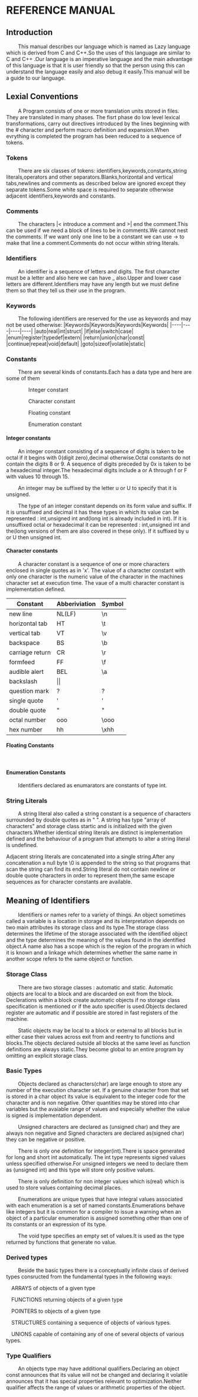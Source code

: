 # REFERENCE MANUAL

## Introduction
&emsp;&emsp; This manual describes our language which is named as Lazy language which is derived from C and C++.So the uses of this language are similar to C and C++ .Our language is an imperative language and the main advantage of this language is that it is user friendly so that the person using this can understand the language easily and also debug it easily.This manual will be a guide to our language.

## Lexial Conventions
&emsp;&emsp; A Program consists of one or more translation units stored in files. They are translated in many phases. The fisrt phase do low level lexical transformations, carry out directives introduced by the lines beginning with the # character and perform macro definition and expansion.When evrything is completed the program has been reduced to a sequence of tokens.

### Tokens
&emsp;&emsp; There are six classes of tokens: identifiers,keywords,constants,string literals,operators and other separators.Blanks,horizontal and vertical tabs,newlines and comments as described below are ignored except they separate tokens.Some white space is required to separate otherwise adjacent identifiers,keywords and constants.

### Comments
&emsp;&emsp; The characters  |< introduce a comment and >| end the comment.This can be used if we need a block of lines to be in comments.We cannot nest the comments. If we want only one line to be a constant we can use -> to make that line a comment.Comments do not occur within string literals.

### Identifiers
&emsp;&emsp; An identifier is a sequence of letters and digits. The first character must be a letter and also here we can have _ also.Upper and lower case letters are different.Identifiers may have any length but we must define them so that they tell us their use in the program.

### Keywords
&emsp;&emsp; The following identifiers are reserved for the use as keywords and may not be used otherwise:
|Keywords|Keywords|Keywords|Keywords|
|----|----|----|----|
|auto|real|int|struct| 
|if|else|switch|case| 
|enum|register|typedef|extern| 
|return|union|char|const| 
|continue|repeat|void|default| 
|goto|sizeof|volatile|static| 

### Constants
&emsp;&emsp; There are several kinds of constants.Each has a data type and here are some of them

&emsp;&emsp;&emsp;&emsp; Integer constant

&emsp;&emsp;&emsp;&emsp; Character constant

&emsp;&emsp;&emsp;&emsp; Floating constant

&emsp;&emsp;&emsp;&emsp; Enumeration constant

#### Integer constants
&emsp;&emsp; An integer constant consisting of a sequence of digits is taken to be octal if it begins with 0(digit zero),decimal otherwise.Octal constants do not contain the digits 8 or 9. A sequence of digits preceded by 0x is taken to be a hexadecimal integer.The hexadecimal digits include a or A through f or F with values 10 through 15.

&emsp;&emsp; An integer may be suffixed by the letter u or U to specify that it is unsigned.

&emsp;&emsp; The type of an integer constant depends on its form value and suffix. If it is unsuffixed and decimal it has these types in which its value can be represented : int,unsigned int and(long int is already included in int). If it is unsuffixed octal or hexadecimal it can be represented : int,unsigned int and the(long versions of them are also covered in these only). If it suffixed by u or U then unsigned int.

#### Character constants
&emsp;&emsp; A character constant is a sequence of one or more characters enclosed in single quotes as in 'x'. The value of a character constant with only one character is the numeric value of the character in the machines character set at execution time. The vaue of a multi character constant is implementation defined.

| Constant | Abberiviation | Symbol|
|----|----|----|
|new line|NL(LF)|\n|
|horizontal tab|HT|\t|
|vertical tab|VT|\v|
|backspace|BS|\b|
|carriage return|CR|\r|
|formfeed|FF|\f|
|audible alert|BEL|\a|
|backslash|\|\\|
|question mark|?|\?|
|single quote|'|\'|
|double quote|"|\"|
|octal number|ooo|\ooo|
|hex number|hh|\xhh|

#### Floating Constants
&emsp;&emsp; 

#### Enumeration Constants
&emsp;&emsp; Identifiers declared as enumarators are constants of type int.

### String Literals
&emsp;&emsp; A string literal also called a string constant is a sequence of characters surrounded by double quotes as in "   ". A string has type "array of characters" and storage class startic and is initialized with the given characters.Whether identical string literals are distinct is implementation defined and the behaviour of a program that attempts to alter a string literal is undefined.

Adjacent string literals are concatenated into a single string.After any concatenation a null byte \0 is appended to the string so that programs that scan the string can find its end.String literal do not contain newline or double quote characters in order to represent them,the same escape sequences as for character constants are available.

## Meaning of Identifiers
&emsp;&emsp; Identifiers or names refer to a variety of things. An object sometimes called a variable is a location in storage and its interpretation depends on two main attributes its storage class and its type.The storage class determines the lifetime of the storage associated with the identified object and the type determines the meaning of the values found in the identified object.A name also has a scope which is the region of the program in which it is known and a linkage which determines whether the same name in another scope refers to the same object or function. 

### Storage Class
&emsp;&emsp; There are two storage classes : automatic and static. Automatic objects are local to a block and are discarded on exit from the block. Declerations within a block create automatic objects if no storage class specification is mentioned or if the auto specifier is used.Objects declared register are automatic and if possible are stored in fast registers of the machine.

&emsp;&emsp; Static objects may be local to a block or external to all blocks but in either case their values across exit from and reentry to functions and blocks.The objects declared outside all blocks at the same level as function definitions are always static.They become global to an entire program by omitting an explicit storage class.

### Basic Types
&emsp;&emsp; Objects declared as characters(char) are large enough to store any number of the execution character set. If a genuine character from that set is stored in a char object its value is equivalent to the integer code for the character and is non negative. Other quantities may be stored into char variables but the avaiable range of values and especially whether the value is signed is implementation dependent.

&emsp;&emsp; Unsigned characters are declared as (unsigned char) and they are always non negative and Signed characters are declared as(signed char) they can be negative or positive.

&emsp;&emsp; There is only one definition for integer(int).There is space generated for long and short int automatically. The int type represents signed values unless specified otherwise.For unsigned integers we need to declare them as (unsigned int) and this type will store only positive values.

&emsp;&emsp; There is only definition for non integer values which is(real) which is used to store values containing decimal places.

&emsp;&emsp; Enumerations are unique types that have integral values associated with each enumeration is a set of named constants.Enumerations behave like integers but it is common for a compiler to issue a warning when an object of a particular enumeration is assigned something other than one of its constants or an expression of its type.

&emsp;&emsp; The void type specifies an empty set of values.It is used as the type returned by functions that generate no value.

### Derived types
&emsp;&emsp; Beside the basic types there is a conceptually infinite class of derived types consructed from the fundamental types in the following ways:

&emsp;ARRAYS of objects of a given type

&emsp;FUNCTIONS returning objects of a given type

&emsp;POINTERS to objects of a given type

&emsp;STRUCTURES containing a sequence of objects of various types.

&emsp;UNIONS capable of containing any of one of several objects of various types.


### Type Qualifiers
&emsp;&emsp; An objects type may have additional qualifiers.Declaring an object const announces that its value will not be changed and declaring it volatile announces that it has special properties relevant to optimization.Neither qualifier affects the range of values or arithmetic properties of the object.
